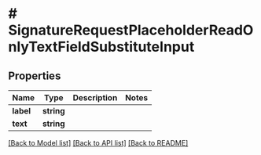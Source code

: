 # # SignatureRequestPlaceholderReadOnlyTextFieldSubstituteInput

## Properties

Name | Type | Description | Notes
------------ | ------------- | ------------- | -------------
**label** | **string** |  |
**text** | **string** |  |

[[Back to Model list]](../../README.md#models) [[Back to API list]](../../README.md#endpoints) [[Back to README]](../../README.md)
